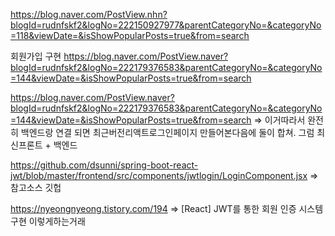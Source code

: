https://blog.naver.com/PostView.nhn?blogId=rudnfskf2&logNo=222150927977&parentCategoryNo=&categoryNo=118&viewDate=&isShowPopularPosts=true&from=search


회원가입 구현
https://blog.naver.com/PostView.naver?blogId=rudnfskf2&logNo=222179376583&parentCategoryNo=&categoryNo=144&viewDate=&isShowPopularPosts=true&from=search


https://blog.naver.com/PostView.naver?blogId=rudnfskf2&logNo=222179376583&parentCategoryNo=&categoryNo=144&viewDate=&isShowPopularPosts=true&from=search
=> 이거따라서 완전히 백엔드랑 연결 되면 최근버전리액트로그인페이지 만들어본다음에 둘이 합쳐. 그럼 최신프론트 + 백엔드



https://github.com/dsunni/spring-boot-react-jwt/blob/master/frontend/src/components/jwtlogin/LoginComponent.jsx =>참고소스 깃헙


https://nyeongnyeong.tistory.com/194 => [React] JWT를 통한 회원 인증 시스템 구현 이렇게하는거래
